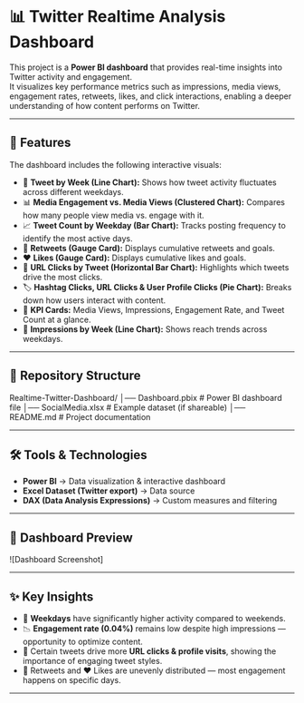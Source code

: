 # 📊 Twitter Realtime Analysis Dashboard

This project is a **Power BI dashboard** that provides real-time insights into Twitter activity and engagement.  
It visualizes key performance metrics such as impressions, media views, engagement rates, retweets, likes, and click interactions, enabling a deeper understanding of how content performs on Twitter.

---

## 🚀 Features

The dashboard includes the following interactive visuals:

- 📅 **Tweet by Week (Line Chart):** Shows how tweet activity fluctuates across different weekdays.  
- 📊 **Media Engagement vs. Media Views (Clustered Chart):** Compares how many people view media vs. engage with it.  
- 📈 **Tweet Count by Weekday (Bar Chart):** Tracks posting frequency to identify the most active days.  
- 🔁 **Retweets (Gauge Card):** Displays cumulative retweets and goals.  
- ❤️ **Likes (Gauge Card):** Displays cumulative likes and goals.  
- 🔗 **URL Clicks by Tweet (Horizontal Bar Chart):** Highlights which tweets drive the most clicks.  
- 🏷️ **Hashtag Clicks, URL Clicks & User Profile Clicks (Pie Chart):** Breaks down how users interact with content.  
- 📌 **KPI Cards:** Media Views, Impressions, Engagement Rate, and Tweet Count at a glance.  
- 👀 **Impressions by Week (Line Chart):** Shows reach trends across weekdays.  

---

## 📂 Repository Structure

Realtime-Twitter-Dashboard/
│── Dashboard.pbix # Power BI dashboard file
│── SocialMedia.xlsx # Example dataset (if shareable)
│── README.md # Project documentation


---

## 🛠️ Tools & Technologies

- **Power BI** → Data visualization & interactive dashboard  
- **Excel Dataset (Twitter export)** → Data source  
- **DAX (Data Analysis Expressions)** → Custom measures and filtering  

---

## 📸 Dashboard Preview

![Dashboard Screenshot]

---

## ✨ Key Insights

- 📅 **Weekdays** have significantly higher activity compared to weekends.  
- 📉 **Engagement rate (0.04%)** remains low despite high impressions — opportunity to optimize content.  
- 🔗 Certain tweets drive more **URL clicks & profile visits**, showing the importance of engaging tweet styles.  
- 🔁 Retweets and ❤️ Likes are unevenly distributed — most engagement happens on specific days.  

---

